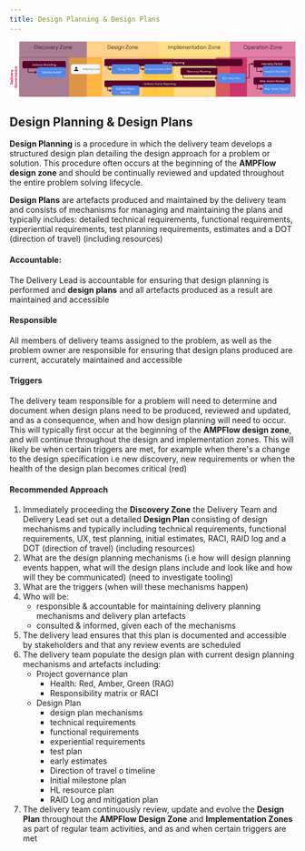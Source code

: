 ```yaml
---
title: Design Planning & Design Plans
---
```


![Design Planning & Design Plans](../delivery-governance.png)

## Design Planning & Design Plans

**Design Planning** is a procedure in which the delivery team develops a structured design plan detailing the design approach for a problem or solution. This procedure often occurs at the beginning of the **AMPFlow design zone** and should be continually reviewed and updated throughout the entire problem solving lifecycle.

**Design Plans** are artefacts produced and maintained by the delivery team and consists of mechanisms for managing and maintaining the plans and typically includes: detailed technical requirements, functional requirements, experiential requirements, test planning requirements, estimates and a DOT (direction of travel) (including resources)


#### Accountable: 
The Delivery Lead is accountable for ensuring that design planning is performed and **design plans** and all artefacts produced as a result are maintained and accessible

#### Responsible 
All members of delivery teams assigned to the problem, as well as the problem owner are responsible for ensuring that design plans produced are current, accurately maintained and accessible 

#### Triggers
The delivery team responsible for a problem will need to determine and document when design plans need to be produced, reviewed and updated, and as a consequence, when and how design planning will need to occur. This will typically first occur at the beginning of the **AMPFlow design zone**, and will continue throughout the design and implementation zones. This will likely be when certain triggers are met, for example when there's a change to the design specification i.e new discovery, new requirements or when the health of the design plan becomes critical (red)


#### Recommended Approach

1. Immediately proceeding the **Discovery Zone** the Delivery Team and Delivery Lead set out a detailed **Design Plan** consisting of design mechanisms and typically including technical requirements, functional requirements, UX, test planning, initial estimates, RACI, RAID log and a DOT (direction of travel) (including resources)
2. What are the design planning mechanisms (i.e how will design planning events happen, what will the design plans include and look like and how will they be communicated) (need to investigate tooling)
3. What are the triggers (when will these mechanisms happen)
4. Who will be:
    - responsible & accountable for maintaining delivery planning mechanisms and delivery plan artefacts
    - consulted & informed, given each of the mechanisms
5. The delivery lead ensures that this plan is documented and accessible by stakeholders and that any review events are scheduled 
6. The delivery team populate the design plan with current design planning mechanisms and artefacts including:
    - Project governance plan
        - Health: Red, Amber, Green (RAG)
        - Responsibility matrix or RACI
    - Design Plan
        - design plan mechanisms
        - technical requirements
        - functional requirements
        - experiential requirements
        - test plan
        - early estimates
        - Direction of travel o timeline
        - Initial milestone plan
        - HL resource plan
        - RAID Log and mitigation plan
7. The delivery team continuously review, update and evolve the **Design Plan** throughout the **AMPFlow Design Zone** and **Implementation Zones** as part of regular team activities, and as and when certain triggers are met


